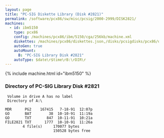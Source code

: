 ```yaml
---
layout: page
title: "PC-SIG Diskette Library (Disk #2821)"
permalink: /software/pcx86/sw/misc/pcsig/2000-2999/DISK2821/
machines:
  - id: ibm5150
    type: pcx86
    config: /machines/pcx86/ibm/5150/cga/256kb/machine.xml
    diskettes: /machines/pcx86/diskettes.json,/disks/pcsigdisks/pcx86/diskettes.json
    autoGen: true
    autoMount:
      B: "PC-SIG Library Disk #2821"
    autoType: $date\r$time\rB:\rDIR\r
---
```


{% include machine.html id="ibm5150" %}

### Directory of PC-SIG Library Disk #2821

     Volume in drive A has no label
     Directory of A:\

    MDR      PG2    167415   7-18-91  12:07p
    GO       BAT        38  10-10-91  11:19a
    GO       TXT       847  10-11-91  10:21a
    FILE2821 TXT      1777  10-10-91  11:26a
            4 file(s)     170077 bytes
                          150528 bytes free
